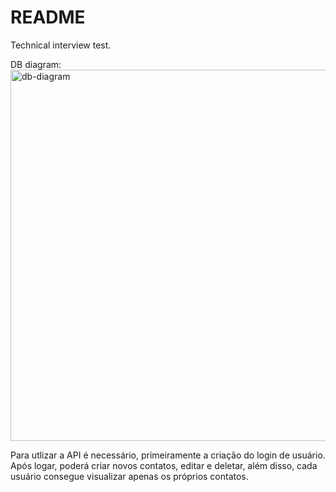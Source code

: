 # README

Technical interview test.

DB diagram:
<img width="594" alt="db-diagram" src="https://user-images.githubusercontent.com/51208643/170415934-f4491d00-48c1-417f-ac33-706f322c09bb.png">


Para utlizar a API é necessário, primeiramente a criação do login de usuário.
Após logar, poderá criar novos contatos, editar e deletar, além disso, cada usuário consegue visualizar apenas os próprios contatos. 
